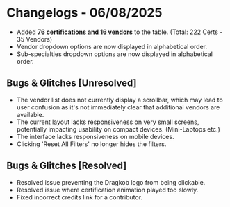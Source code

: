 # Changelogs - 06/08/2025
- Added <b><ins>76 certifications and 16 vendors</ins></b> to the table. (Total: 222 Certs - 35 Vendors)
- Vendor dropdown options are now displayed in alphabetical order.
- Sub-specialties dropdown options are now displayed in alphabetical order.

## Bugs & Glitches [Unresolved]
- The vendor list does not currently display a scrollbar, which may lead to user confusion as it's not immediately clear that additional vendors are available.
- The current layout lacks responsiveness on very small screens, potentially impacting usability on compact devices. (Mini-Laptops etc.)
- The interface lacks responsiveness on mobile devices.
- Clicking 'Reset All Filters' no longer hides the filters.

## Bugs & Glitches [Resolved]
- Resolved issue preventing the Dragkob logo from being clickable.
- Resolved issue where certification animation played too slowly.
- Fixed incorrect credits link for a contributor.
